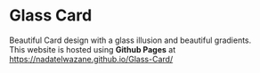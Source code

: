# Glass Card  
Beautiful Card design with a glass illusion and beautiful gradients.  
This website is hosted using **Github Pages** at https://nadatelwazane.github.io/Glass-Card/ 

